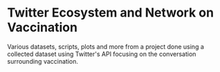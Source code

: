 # Twitter Ecosystem and Network on Vaccination
Various datasets, scripts, plots and more from a project done using a collected dataset using Twitter's API focusing on the conversation surrounding vaccination.
